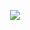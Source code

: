 <p align="center">
  <img src="https://capsule-render.vercel.app/api?type=waving&color=gradient&text=Hello Everyone!&height=100&section=header"/>
</p>
